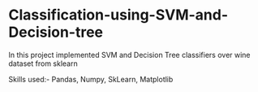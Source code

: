 # Classification-using-SVM-and-Decision-tree
In this project implemented SVM and Decision Tree classifiers over wine dataset from sklearn

Skills used:- Pandas, Numpy, SkLearn, Matplotlib  
